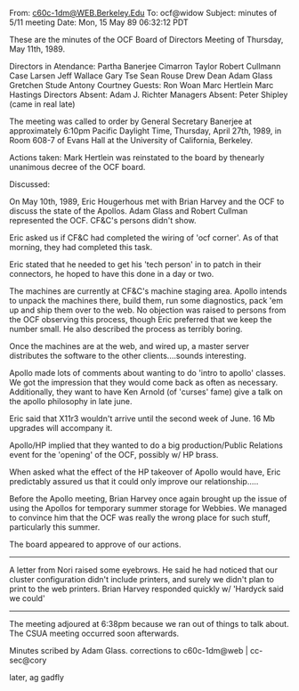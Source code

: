 From: c60c-1dm@WEB.Berkeley.Edu
To: ocf@widow
Subject: minutes of 5/11 meeting
Date: Mon, 15 May 89 06:32:12 PDT



These are the minutes of the OCF Board of Directors Meeting of 
Thursday, May 11th, 1989.

Directors in Atendance:
	Partha Banerjee
	Cimarron Taylor
	Robert Cullmann
	Case Larsen
	Jeff Wallace
	Gary Tse
	Sean Rouse
	Drew Dean
	Adam Glass
	Gretchen Stude
	Antony Courtney
Guests:
	Ron Woan
	Marc Hertlein
 	Marc Hastings
Directors Absent:
	Adam J. Richter
Managers Absent: 
	Peter Shipley (came in real late)

The meeting was called to order by General Secretary Banerjee at approximately
6:10pm Pacific Daylight Time, Thursday, April 27th, 1989, in Room 608-7 of
Evans Hall at the University of California, Berkeley. 

Actions taken: 
Mark Hertlein was reinstated to the board by thenearly
unanimous decree of the OCF board.

Discussed:

On May 10th, 1989, Eric Hougerhous met with Brian Harvey and the OCF
to discuss the state of the Apollos.  Adam Glass and Robert Cullman
represented the OCF.  CF&C's persons didn't show.

Eric asked us if CF&C had completed the wiring of 'ocf corner'.  As of
that morning, they had completed this task.

Eric stated that he needed to get his 'tech person' in to patch in
their connectors, he hoped to have this done in a day or two.

The machines are currently at CF&C's machine staging area.  Apollo
intends to unpack the machines there, build them, run some
diagnostics, pack 'em up and ship them over to the web.  No objection
was raised to persons from the OCF observing this process, though Eric
preferred that we keep the number small.  He also described the
process as terribly boring.

Once the machines are at the web, and wired up, a master server
distributes the software to the other clients....sounds interesting.

Apollo made lots of comments about wanting to do 'intro to apollo'
classes.  We got the impression that they would come back as often as
necessary.  Additionally, they want to have Ken Arnold (of 'curses'
fame) give a talk on the apollo philosophy in late june.

Eric said that X11r3 wouldn't arrive until the second week of June.
16 Mb upgrades will accompany it.

Apollo/HP implied that they wanted to do a big production/Public
Relations event for the 'opening' of the OCF, possibly w/ HP brass.

When asked what the effect of the HP takeover of Apollo would have,
Eric predictably assured us that it could only improve our
relationship.....

Before the Apollo meeting, Brian Harvey once again brought up the
issue of using the Apollos for temporary summer storage for Webbies.
We managed to convince him that the OCF was really the wrong place for
such stuff, particularly this summer.

The board appeared to approve of our actions.

----

A letter from Nori raised some eyebrows.  He said he had noticed that
our cluster configuration didn't include printers, and surely we
didn't plan to print to the web printers.  Brian Harvey responded
quickly w/ 'Hardyck said we could'

---- 
The meeting adjoured at 6:38pm because we ran out of things to
talk about.  The CSUA meeting occurred soon afterwards.

Minutes scribed by Adam Glass.  corrections to c60c-1dm@web | cc-sec@cory


later,
ag
gadfly
